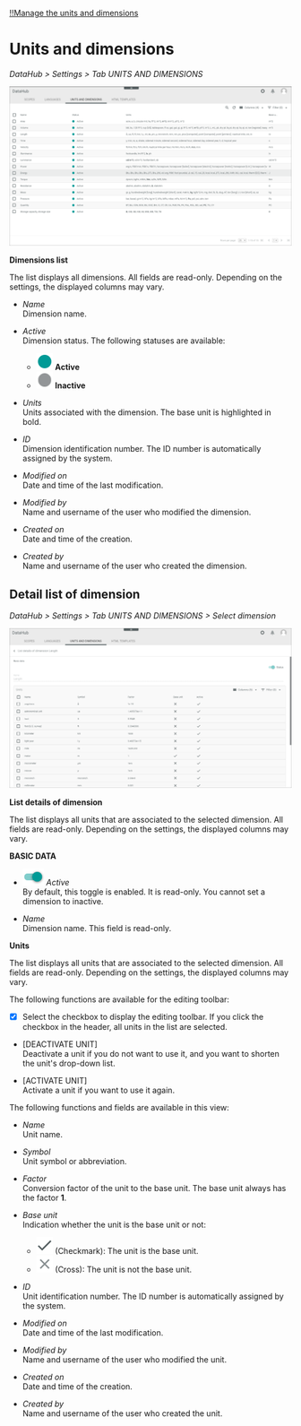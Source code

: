 [!!Manage the units and dimensions](../Integration/06_ManageUnitsDimensions.md)

# Units and dimensions

*DataHub > Settings > Tab UNITS AND DIMENSIONS*

![Units and dimensions](../../Assets/Screenshots/DataHub/Settings/UnitsDimensions/UnitsDimensions.png "[Units and dimensions]")

**Dimensions list**

The list displays all dimensions. All fields are read-only. Depending on the settings, the displayed columns may vary.

- *Name*   
  Dimension name.

- *Active*   
  Dimension status. The following statuses are available:
  - ![Status](../../Assets/Icons/Status01.png "[Status]") **Active**
  - ![Status](../../Assets/Icons/Status04.png "[Status]") **Inactive**     

- *Units*   
  Units associated with the dimension. The base unit is highlighted in bold.

- *ID*   
  Dimension identification number. The ID number is automatically assigned by the system.

- *Modified on*   
  Date and time of the last modification.

- *Modified by*   
  Name and username of the user who modified the dimension.

- *Created on*   
  Date and time of the creation.

- *Created by*   
  Name and username of the user who created the dimension.



## Detail list of dimension

*DataHub > Settings > Tab UNITS AND DIMENSIONS > Select dimension*

![Detail list of dimension](../../Assets/Screenshots/DataHub/Settings/UnitsDimensions/DetailListDimension.png "[Detail list of dimension]")

**List details of dimension**

The list displays all units that are associated to the selected dimension. All fields are read-only. Depending on the settings, the displayed columns may vary.

**BASIC DATA**

- ![Toggle](../../Assets/Icons/Toggle.png "[Toggle]") *Active*   
   By default, this toggle is enabled. It is read-only. You cannot set a dimension to inactive.

- *Name*   
  Dimension name. This field is read-only.

**Units**

The list displays all units that are associated to the selected dimension. All fields are read-only. Depending on the settings, the displayed columns may vary.

The following functions are available for the editing toolbar:

- [x]     
  Select the checkbox to display the editing toolbar. If you click the checkbox in the header, all units in the list are selected.

- [DEACTIVATE UNIT]  
   Deactivate a unit if you do not want to use it, and you want to shorten the unit's drop-down list.

- [ACTIVATE UNIT]  
   Activate a unit if you want to use it again. 
  
The following functions and fields are available in this view:

- *Name*   
  Unit name.

- *Symbol*   
  Unit symbol or abbreviation.

- *Factor*   
  Conversion factor of the unit to the base unit. The base unit always has the factor **1**.

- *Base unit*   
  Indication whether the unit is the base unit or not:
  - ![Check](../../Assets/Icons/Check.png "[Check]") (Checkmark): The unit is the base unit.  
  - ![Cross](../../Assets/Icons/Cross02.png "[Cross]") (Cross): The unit is not the base unit.

- *ID*   
  Unit identification number. The ID number is automatically assigned by the system.

- *Modified on*   
  Date and time of the last modification.

- *Modified by*   
  Name and username of the user who modified the unit.

- *Created on*   
  Date and time of the creation.

- *Created by*   
  Name and username of the user who created the unit.

  
